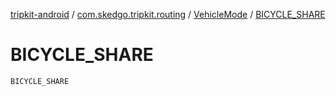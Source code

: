 [tripkit-android](../../index.md) / [com.skedgo.tripkit.routing](../index.md) / [VehicleMode](index.md) / [BICYCLE_SHARE](./-b-i-c-y-c-l-e_-s-h-a-r-e.md)

# BICYCLE_SHARE

`BICYCLE_SHARE`